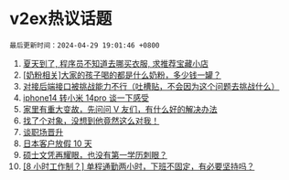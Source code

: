 # v2ex热议话题

`最后更新时间：2024-04-29 19:01:46 +0800`

1. [夏天到了, 程序员不知道去哪买衣服, 求推荐宝藏小店](https://www.v2ex.com/t/1036595)
1. [[奶粉相关]大家的孩子喝的都是什么奶粉，多少钱一罐？](https://www.v2ex.com/t/1036585)
1. [对接后端接口被挑战能力不行（吐槽贴，不会因为这个问题去挑战什么）](https://www.v2ex.com/t/1036619)
1. [iphone14 转小米 14pro 谈一下感受](https://www.v2ex.com/t/1036731)
1. [家里有重大变故，先问问 V 友们，有什么好的解决办法](https://www.v2ex.com/t/1036645)
1. [找了个对象，没想到他竟然这么对我！](https://www.v2ex.com/t/1036771)
1. [谈职场晋升](https://www.v2ex.com/t/1036671)
1. [日本客户放假 10 天](https://www.v2ex.com/t/1036581)
1. [硕士文凭再耀眼，也没有第一学历刺眼？](https://www.v2ex.com/t/1036702)
1. [[8 小时工作制？] 单程通勤两小时，下班不固定，有必要坚持吗？](https://www.v2ex.com/t/1036605)

